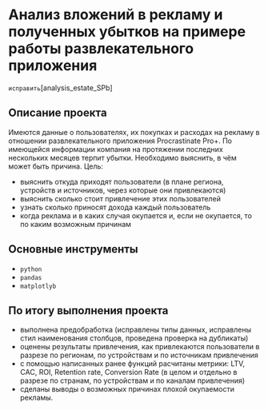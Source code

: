 # Анализ вложений в рекламу и полученных убытков на примере работы развлекательного приложения

`исправить`[analysis_estate_SPb]

## Описание проекта

Имеются данные о пользователях, их покупках и расходах на рекламу в отношении развлекательного приложения Procrastinate Pro+. 
По имеющейся информации компания на протяжении последних нескольких месяцев терпит убытки. Необходимо выяснить, в чём может быть причина.
Цель:
-	выяснить откуда приходят пользователи (в плане региона, устройств и источников, через которые они привлекаются)
-	выяснить сколько стоит привлечение этих пользователей
-	узнать сколько приносят дохода каждый пользователь
-	когда реклама и в каких случая окупается и, если не окупается, то по каким возможным причинам

## Основные инструменты
- `python`
- `pandas`
- `matplotlyb`

## По итогу выполнения проекта

- выполнена предобработка (исправлены типы данных, исправлены стил наименования столбцов, проведена проверка на дубликаты)
- оценены результаты привлечения, как привлекаются пользователи в разрезе по регионам, по устройствам и по источникам привлечения
- с помощью написанных ранее функций расчитаны метрики: LTV, CAC, ROI, Retention rate, Conversion Rate (в целом и отдельно  в разрезе по странам, по устройствам и по каналам привлечения)
- сделаны выводы о возможных причинах плохой окупаемости рекламы. 
